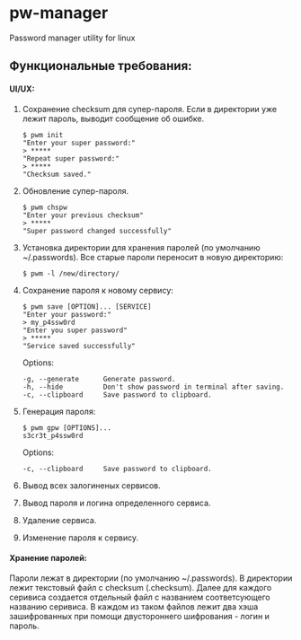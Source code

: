# pw-manager
Password manager utility for linux



## Функциональные требования:

#### UI/UX:

1. Сохранение checksum для супер-пароля. Если в директории уже лежит пароль, выводит сообщение об ошибке.
    ```shell
    $ pwm init 
    "Enter your super password:"
    > *****
    "Repeat super password:"
    > *****
    "Checksum saved."
     ```
2. Обновление супер-пароля.
    ```shell
    $ pwm chspw 
    "Enter your previous checksum"
    > *****
    "Super password changed successfully"
    ```

3. Установка директории для хранения паролей (по умолчанию ~/.passwords). Все старые пароли переносит в новую директорию:
    ```shell
    $ pwm -l /new/directory/
    ```
4. Сохранение пароля к новому сервису:
    ```shell
    $ pwm save [OPTION]... [SERVICE]
    "Enter your password:"
    > my_p4ssw0rd
    "Enter you super password"
    > *****
    "Service saved successfully"
    ```
    Options:
    ```
    -g, --generate      Generate password.
    -h, --hide          Don't show password in terminal after saving.
    -c, --clipboard     Save password to clipboard.
    ```
5. Генерация пароля:
    ```shell
    $ pwm gpw [OPTIONS]...
    s3cr3t_p4ssw0rd
    ```
    Options:
    ```
    -c, --clipboard     Save password to clipboard.
    ```
6. Вывод всех залогиненых сервисов.
7. Вывод пароля и логина определенного сервиса.
8. Удаление сервиса.
9. Изменение пароля к сервису.

#### Хранение паролей:

Пароли лежат в директории (по умолчанию ~/.passwords). В директории лежит текстовый файл с checksum (.checksum). Далее для каждого серивиса создается отдельный файл с названием соответсующего названию серивиса. В каждом из таком файлов лежит два хэша зашифрованных при помощи двустороннего шифрования - логин и пароль.

